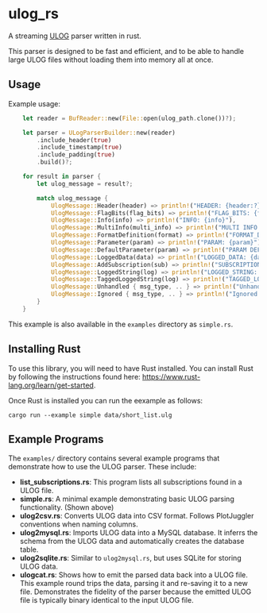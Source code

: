 # ulog_rs
A streaming [ULOG](https://docs.px4.io/main/en/dev_log/ulog_file_format.html) parser written in rust.

This parser is designed to be fast and efficient, and to be able to handle large ULOG files without loading them into
memory all at once.

## Usage

Example usage:

```rust
    let reader = BufReader::new(File::open(ulog_path.clone())?);

    let parser = ULogParserBuilder::new(reader)
        .include_header(true)
        .include_timestamp(true)
        .include_padding(true)
        .build()?;

    for result in parser {
        let ulog_message = result?;

        match ulog_message {
            UlogMessage::Header(header) => println!("HEADER: {header:?}"),
            UlogMessage::FlagBits(flag_bits) => println!("FLAG_BITS: {flag_bits:?}"),
            UlogMessage::Info(info) => println!("INFO: {info}"),
            UlogMessage::MultiInfo(multi_info) => println!("MULTI INFO: {multi_info}"),
            UlogMessage::FormatDefinition(format) => println!("FORMAT_DEFINITION: {format:?}"),
            UlogMessage::Parameter(param) => println!("PARAM: {param}"),
            UlogMessage::DefaultParameter(param) => println!("PARAM DEFAULT: {param}"),
            UlogMessage::LoggedData(data) => println!("LOGGED_DATA: {data:?}"),
            UlogMessage::AddSubscription(sub) => println!("SUBSCRIPTION: {sub:?}"),
            UlogMessage::LoggedString(log) => println!("LOGGED_STRING: {log}"),
            UlogMessage::TaggedLoggedString(log) => println!("TAGGED_LOGGED_STRING: {log}"),
            UlogMessage::Unhandled { msg_type, .. } => println!("Unhandled msg type: {}", msg_type as char),
            UlogMessage::Ignored { msg_type, .. } => println!("Ignored msg type:  {}", msg_type as char),
        }
    }
```

This example is also available in the `examples` directory as `simple.rs`.

## Installing Rust

To use this library, you will need to have Rust installed.  You can install Rust by following the instructions 
found here: https://www.rust-lang.org/learn/get-started.

Once Rust is installed you can run the eexample as follows:

```shell
cargo run --example simple data/short_list.ulg
```

## Example Programs

The `examples/` directory contains several example programs that demonstrate how to use the ULOG parser.  These include:

- **list_subscriptions.rs**: This program lists all subscriptions found in a ULOG file.
- **simple.rs**: A minimal example demonstrating basic ULOG parsing functionality. (Shown above)
- **ulog2csv.rs**: Converts ULOG data into CSV format.  Follows PlotJuggler conventions when naming columns.
- **ulog2mysql.rs**: Imports ULOG data into a MySQL database. It inferrs the schema from the ULOG data and automatically creates the database table.
- **ulog2sqlite.rs**: Similar to `ulog2mysql.rs`, but uses SQLite for storing ULOG data.
- **ulogcat.rs**: Shows how to emit the parsed data back into a ULOG file.  This example round trips the data, parsing
 it and re-saving it to a new file.  Demonstrates the fidelity of the parser because the emitted ULOG file is typically binary identical to the input ULOG file.


